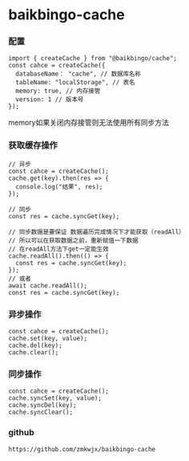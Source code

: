 # baikbingo-cache

### 配置

```
import { createCache } from "@baikbingo/cache";
const cahce = createCache({
  databaseName： "cache", // 数据库名称
  tableName: "localStorage", // 表名
  memory: true, // 内存接管
  version: 1 // 版本号
});
```

memory如果关闭内存接管则无法使用所有同步方法


### 获取缓存操作

```
// 异步
const cahce = createCache();
cache.get(key).then(res => {
  console.log("结果", res);
});

// 同步
const res = cache.syncGet(key);

// 同步数据是要保证 数据遍历完成情况下才能获取（readAll）
// 所以可以在获取数据之前，重新赋值一下数据
// 在readAll方法下get一定能生效
cache.readAll().then(() => {
  const res = cache.syncGet(key);
});
// 或者
await cache.readAll();
const res = cache.syncGet(key);
```

### 异步操作

```
const cahce = createCache();
cache.set(key, value);
cache.del(key);
cache.clear();
```

### 同步操作

```
const cahce = createCache();
cache.syncSet(key, value);
cache.syncDel(key);
cache.syncClear();
```


### github

```
https://github.com/zmkwjx/baikbingo-cache
```
